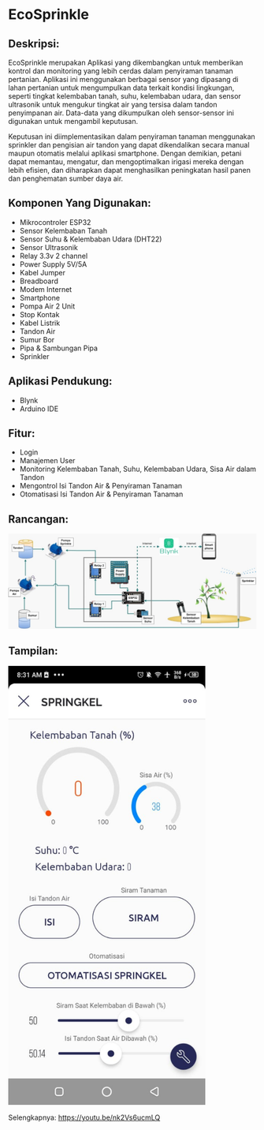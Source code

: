 # EcoSprinkle

## Deskripsi:
EcoSprinkle merupakan Aplikasi yang dikembangkan untuk memberikan kontrol dan monitoring yang lebih cerdas dalam penyiraman tanaman pertanian. Aplikasi ini menggunakan berbagai sensor yang dipasang di lahan pertanian untuk mengumpulkan data terkait kondisi lingkungan, seperti tingkat kelembaban tanah, suhu, kelembaban udara, dan sensor ultrasonik untuk mengukur tingkat air yang tersisa dalam tandon penyimpanan air. Data-data yang dikumpulkan oleh sensor-sensor ini digunakan untuk mengambil keputusan. 

Keputusan ini diimplementasikan dalam penyiraman tanaman menggunakan sprinkler dan pengisian air tandon yang dapat dikendalikan secara manual maupun otomatis melalui aplikasi smartphone. Dengan demikian, petani dapat memantau, mengatur, dan mengoptimalkan irigasi mereka dengan lebih efisien, dan diharapkan dapat menghasilkan peningkatan hasil panen dan penghematan sumber daya air.

## Komponen Yang Digunakan:
* Mikrocontroler ESP32
* Sensor Kelembaban Tanah
* Sensor Suhu & Kelembaban Udara (DHT22)
* Sensor Ultrasonik
* Relay 3.3v 2 channel
* Power Supply 5V/5A
* Kabel Jumper
* Breadboard
* Modem Internet
* Smartphone
* Pompa Air 2 Unit
* Stop Kontak
* Kabel Listrik
* Tandon Air
* Sumur Bor
* Pipa & Sambungan Pipa
* Sprinkler

## Aplikasi Pendukung:
* Blynk
* Arduino IDE

## Fitur:
* Login
* Manajemen User
* Monitoring Kelembaban Tanah, Suhu, Kelembaban Udara, Sisa Air dalam Tandon
* Mengontrol Isi Tandon Air & Penyiraman Tanaman
* Otomatisasi Isi Tandon Air & Penyiraman Tanaman

## Rancangan:
<img src="img/rancangan.jpg" alt="Rancangan Sistem" width="800px"> 

## Tampilan:
<img src="img/dashboard.jpg" alt="Dashboard" width="400px">

Selengkapnya:
https://youtu.be/nk2Vs6ucmLQ
